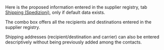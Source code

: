 Here is the proposed information entered in the supplier registry, tab [Shipping (Spedizioni)](/docs/erp-home/registers/contacts/create-new-contact/accounting-data/customer-vendors-data/delivery), only if default data exists.

The combo box offers all the recipients and destinations entered in the supplier registry.

Shipping addresses (recipient/destination and carrier) can also be entered descriptively without being previously added among the contacts.